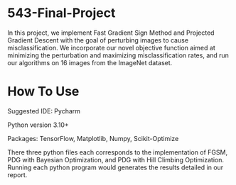 # 543-Final-Project

In this project, we implement Fast Gradient Sign Method and Projected Gradient Descent with the goal of perturbing images to cause misclassification. We incorporate our novel objective function aimed at minimizing the perturbation and maximizing misclassification rates, and run our algorithms on 16 images from the ImageNet dataset.

# How To Use
Suggested IDE: Pycharm

Python version 3.10+

Packages: TensorFlow, Matplotlib, Numpy, Scikit-Optimize

There three python files each corresponds to the implementation of FGSM, PDG with Bayesian Optimization, and PDG with Hill Climbing Optimization. Running each python program would generates the results detailed in our report.
